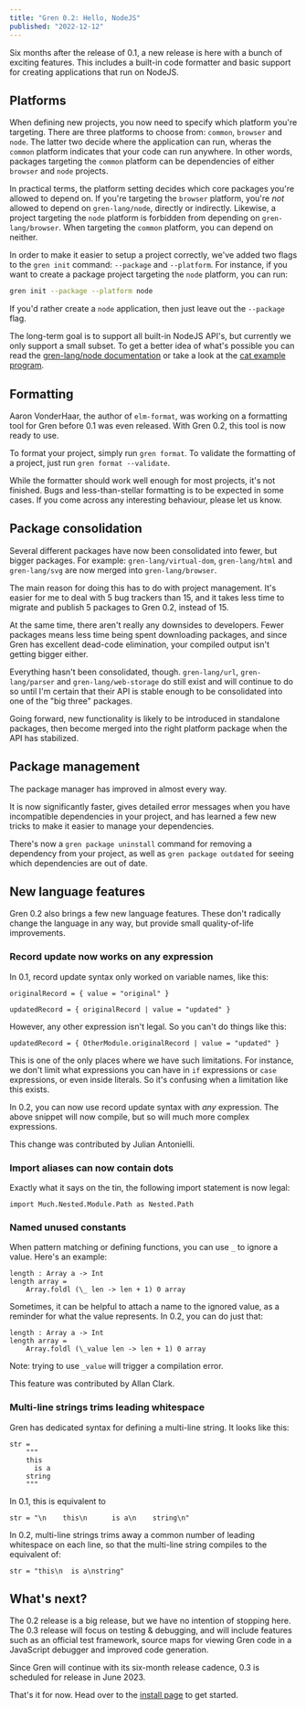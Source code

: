 ```yaml
---
title: "Gren 0.2: Hello, NodeJS"
published: "2022-12-12"
---
```


Six months after the release of 0.1, a new release is here with a bunch of exciting features. This includes a built-in code formatter and basic support for creating applications that run on NodeJS.

## Platforms

When defining new projects, you now need to specify which platform you're targeting. There are three platforms to choose from: `common`, `browser` and `node`. The latter two decide where the application can run, wheras the `common` platform indicates that your code can run anywhere. In other words, packages targeting the `common` platform can be dependencies of either `browser` and `node` projects.

In practical terms, the platform setting decides which core packages you're allowed to depend on. If you're targeting the `browser` platform, you're _not_ allowed to depend on `gren-lang/node`, directly or indirectly. Likewise, a project targeting the `node` platform is forbidden from depending on `gren-lang/browser`. When targeting the `common` platform, you can depend on neither.

In order to make it easier to setup a project correctly, we've added two flags to the `gren init` command: `--package` and `--platform`. For instance, if you want to create a package project targeting the `node` platform, you can run:

```sh
gren init --package --platform node
```

If you'd rather create a `node` application, then just leave out the `--package` flag.

The long-term goal is to support all built-in NodeJS API's, but currently we only support a small subset. To get a better idea of what's possible you can read the [gren-lang/node documentation](https://packages.gren-lang.org/package/gren-lang/node) or take a look at the [cat example program](https://github.com/gren-lang/example-projects/tree/main/cat).

## Formatting

Aaron VonderHaar, the author of `elm-format`, was working on a formatting tool for Gren before 0.1 was even released. With Gren 0.2, this tool is now ready to use.

To format your project, simply run `gren format`. To validate the formatting of a project, just run `gren format --validate`.

While the formatter should work well enough for most projects, it's not finished. Bugs and less-than-stellar formatting is to be expected in some cases. If you come across any interesting behaviour, please let us know.

## Package consolidation

Several different packages have now been consolidated into fewer, but bigger packages. For example: `gren-lang/virtual-dom`, `gren-lang/html` and `gren-lang/svg` are now merged into `gren-lang/browser`.

The main reason for doing this has to do with project management. It's easier for me to deal with 5 bug trackers than 15, and it takes less time to migrate and publish 5 packages to Gren 0.2, instead of 15.

At the same time, there aren't really any downsides to developers. Fewer packages means less time being spent downloading packages, and since Gren has excellent dead-code elimination, your compiled output isn't getting bigger either.

Everything hasn't been consolidated, though. `gren-lang/url`, `gren-lang/parser` and `gren-lang/web-storage` do still exist and will continue to do so until I'm certain that their API is stable enough to be consolidated into one of the "big three" packages.

Going forward, new functionality is likely to be introduced in standalone packages, then become merged into the right platform package when the API has stabilized.

## Package management

The package manager has improved in almost every way.

It is now significantly faster, gives detailed error messages when you have incompatible dependencies in your project, and has learned a few new tricks to make it easier to manage your dependencies.

There's now a `gren package uninstall` command for removing a dependency from your project, as well as `gren package outdated` for seeing which dependencies are out of date.

## New language features

Gren 0.2 also brings a few new language features. These don't radically change the language in any way, but provide small quality-of-life improvements.

### Record update now works on any expression

In 0.1, record update syntax only worked on variable names, like this:

```gren
originalRecord = { value = "original" }

updatedRecord = { originalRecord | value = "updated" }
```

However, any other expression isn't legal. So you can't do things like this:

```gren
updatedRecord = { OtherModule.originalRecord | value = "updated" }
```

This is one of the only places where we have such limitations. For instance, we don't limit what expressions you can have in `if` expressions or `case` expressions, or even inside literals. So it's confusing when a limitation like this exists.

In 0.2, you can now use record update syntax with _any_ expression. The above snippet will now compile, but so will much more complex expressions.

This change was contributed by Julian Antonielli.

### Import aliases can now contain dots

Exactly what it says on the tin, the following import statement is now legal:

```gren
import Much.Nested.Module.Path as Nested.Path
```

### Named unused constants

When pattern matching or defining functions, you can use `_` to ignore a value. Here's an example:

```gren
length : Array a -> Int
length array =
    Array.foldl (\_ len -> len + 1) 0 array
```

Sometimes, it can be helpful to attach a name to the ignored value, as a reminder for what the value represents. In 0.2, you can do just that:

```gren
length : Array a -> Int
length array =
    Array.foldl (\_value len -> len + 1) 0 array
```

Note: trying to use `_value` will trigger a compilation error.

This feature was contributed by Allan Clark.

### Multi-line strings trims leading whitespace

Gren has dedicated syntax for defining a multi-line string. It looks like this:

```gren
str =
    """
    this
      is a
    string
    """
```

In 0.1, this is equivalent to

```gren
str = "\n    this\n      is a\n    string\n"
```

In 0.2, multi-line strings trims away a common number of leading whitespace on each line, so that the multi-line string compiles to the equivalent of:

```gren
str = "this\n  is a\nstring"
```

## What's next?

The 0.2 release is a big release, but we have no intention of stopping here. The 0.3 release will focus on testing & debugging, and will include features such as an official test framework, source maps for viewing Gren code in a JavaScript debugger and improved code generation.

Since Gren will continue with its six-month release cadence, 0.3 is scheduled for release in June 2023.

That's it for now. Head over to the [install page](/install) to get started.
